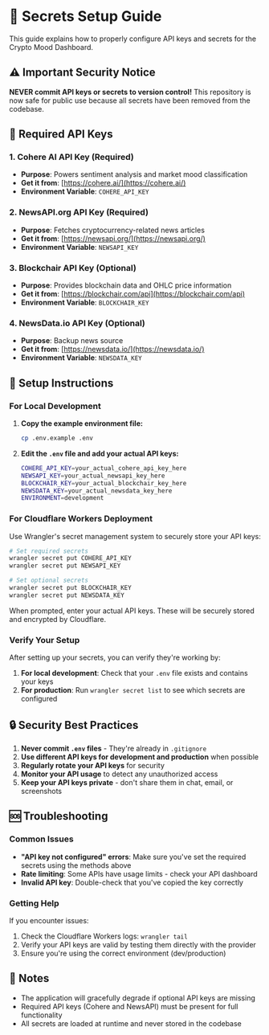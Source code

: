 # 🔐 Secrets Setup Guide

This guide explains how to properly configure API keys and secrets for the Crypto Mood Dashboard.

## ⚠️ Important Security Notice

**NEVER commit API keys or secrets to version control!** This repository is now safe for public use because all secrets have been removed from the codebase.

## 🔑 Required API Keys

### 1. Cohere AI API Key (Required)
- **Purpose**: Powers sentiment analysis and market mood classification
- **Get it from**: [https://cohere.ai/](https://cohere.ai/)
- **Environment Variable**: `COHERE_API_KEY`

### 2. NewsAPI.org API Key (Required)
- **Purpose**: Fetches cryptocurrency-related news articles
- **Get it from**: [https://newsapi.org/](https://newsapi.org/)
- **Environment Variable**: `NEWSAPI_KEY`

### 3. Blockchair API Key (Optional)
- **Purpose**: Provides blockchain data and OHLC price information
- **Get it from**: [https://blockchair.com/api](https://blockchair.com/api)
- **Environment Variable**: `BLOCKCHAIR_KEY`

### 4. NewsData.io API Key (Optional)
- **Purpose**: Backup news source
- **Get it from**: [https://newsdata.io/](https://newsdata.io/)
- **Environment Variable**: `NEWSDATA_KEY`

## 🚀 Setup Instructions

### For Local Development

1. **Copy the example environment file:**
   ```bash
   cp .env.example .env
   ```

2. **Edit the `.env` file and add your actual API keys:**
   ```bash
   COHERE_API_KEY=your_actual_cohere_api_key_here
   NEWSAPI_KEY=your_actual_newsapi_key_here
   BLOCKCHAIR_KEY=your_actual_blockchair_key_here
   NEWSDATA_KEY=your_actual_newsdata_key_here
   ENVIRONMENT=development
   ```

### For Cloudflare Workers Deployment

Use Wrangler's secret management system to securely store your API keys:

```bash
# Set required secrets
wrangler secret put COHERE_API_KEY
wrangler secret put NEWSAPI_KEY

# Set optional secrets
wrangler secret put BLOCKCHAIR_KEY
wrangler secret put NEWSDATA_KEY
```

When prompted, enter your actual API keys. These will be securely stored and encrypted by Cloudflare.

### Verify Your Setup

After setting up your secrets, you can verify they're working by:

1. **For local development**: Check that your `.env` file exists and contains your keys
2. **For production**: Run `wrangler secret list` to see which secrets are configured

## 🔒 Security Best Practices

1. **Never commit `.env` files** - They're already in `.gitignore`
2. **Use different API keys for development and production** when possible
3. **Regularly rotate your API keys** for security
4. **Monitor your API usage** to detect any unauthorized access
5. **Keep your API keys private** - don't share them in chat, email, or screenshots

## 🆘 Troubleshooting

### Common Issues

- **"API key not configured" errors**: Make sure you've set the required secrets using the methods above
- **Rate limiting**: Some APIs have usage limits - check your API dashboard
- **Invalid API key**: Double-check that you've copied the key correctly

### Getting Help

If you encounter issues:
1. Check the Cloudflare Workers logs: `wrangler tail`
2. Verify your API keys are valid by testing them directly with the provider
3. Ensure you're using the correct environment (dev/production)

## 📝 Notes

- The application will gracefully degrade if optional API keys are missing
- Required API keys (Cohere and NewsAPI) must be present for full functionality
- All secrets are loaded at runtime and never stored in the codebase
